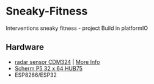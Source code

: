 # Sneaky-Fitness
Interventions sneaky fitness - project Build in platformIO

## Hardware
- [radar sensor CDM324](https://www.tindie.com/products/stephanelec/cdm324-doppler-speed-sensor-arduino-compatible/) | 
[More Info](https://www.limpkin.fr/index.php?post/2017/02/22/Making-the-Electronics-for-a-24GHz-Doppler-Motion-Sensor)
- [Scherm P5 32 x 64 HUB75](https://nl.aliexpress.com/item/Indoor-die-casting-led-display-screen-rgb-led-module-p5-pixel-pitch-5mm-64x32-256x128mm-led/32633426224.html?spm=2114.search0104.3.100.5e2a4e0f5WExtO&ws_ab_test=searchweb0_0%2Csearchweb201602_4_10152_10151_10065_10344_10068_10342_10343_10340_10341_10696_10084_10083_10618_10304_10307_10820_10821_10301_10846_10843_10059_100031_10103_524_10624_10623_10622_10621_10620%2Csearchweb201603_6%2CppcSwitch_5&algo_expid=75754a0b-0255-4b6b-a510-65da187f7bcc-14&algo_pvid=75754a0b-0255-4b6b-a510-65da187f7bcc&transAbTest=ae803_2&priceBeautifyAB=0)
- ESP8266/ESP32
